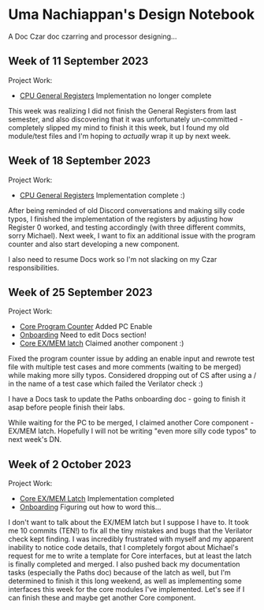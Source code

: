# Uma Nachiappan's Design Notebook

A Doc Czar doc czarring and processor designing...

## Week of 11 September 2023

Project Work:
* [CPU General Registers](https://github.com/NYU-Processor-Design/nyu-core/issues/5) Implementation no longer complete

This week was realizing I did not finish the General Registers from last semester, and also discovering that it was unfortunately un-committed - completely slipped my mind to finish it this week, but I found my old module/test files and I'm hoping to *actually* wrap it up by next week.

## Week of 18 September 2023

Project Work:
* [CPU General Registers]([https://github.com/NYU-Processor-Design/nyu-core/issues/5](https://github.com/NYU-Processor-Design/nyu-core/pull/51)) Implementation complete :)

After being reminded of old Discord conversations and making silly code typos, I finished the implementation of the registers by adjusting how Register 0 worked, and testing accordingly (with three different commits, sorry Michael). Next week, I want to fix an additional issue with the program counter and also start developing a new component.

I also need to resume Docs work so I'm not slacking on my Czar responsibilities.

## Week of 25 September 2023

Project Work:
* [Core Program Counter](https://github.com/NYU-Processor-Design/nyu-core/pull/54) Added PC Enable
* [Onboarding](https://github.com/NYU-Processor-Design/nyu-processor-design.github.io/blob/lab7/src/getting_started/onboarding/08_paths.md) Need to edit Docs section!
* [Core EX/MEM latch](https://github.com/NYU-Processor-Design/nyu-core/issues/8) Claimed another component :)

Fixed the program counter issue by adding an enable input and rewrote test file with multiple test cases and more comments (waiting to be merged) while making more silly typos. Considered dropping out of CS after using a / in the name of a test case which failed the Verilator check :)

I have a Docs task to update the Paths onboarding doc - going to finish it asap before people finish their labs.

While waiting for the PC to be merged, I claimed another Core component - EX/MEM latch. Hopefully I will not be writing "even more silly code typos" to next week's DN.

## Week of 2 October 2023

Project Work:
* [Core EX/MEM Latch](https://github.com/NYU-Processor-Design/nyu-core/issues/8) Implementation completed
* [Onboarding](https://github.com/NYU-Processor-Design/nyu-processor-design.github.io/blob/lab7/src/getting_started/onboarding/08_paths.md) Figuring out how to word this...

I don't want to talk about the EX/MEM latch but I suppose I have to. It took me 10 commits (TEN!) to fix all the tiny mistakes and bugs that the Verilator check kept finding. I was incredibly frustrated with myself and my apparent inability to notice code details, that I completely forgot about Michael's request for me to write a template for Core interfaces, but at least the latch is finally completed and merged. I also pushed back my documentation tasks (especially the Paths doc) because of the latch as well, but I'm determined to finish it this long weekend, as well as implementing some interfaces this week for the core modules I've implemented. Let's see if I can finish these and maybe get another Core component.
